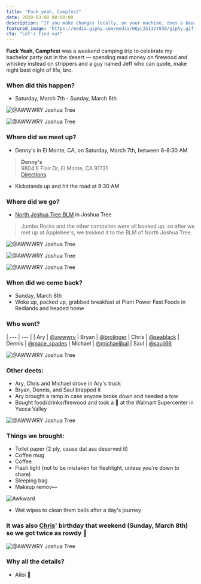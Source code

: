 ```yaml
---
title: "Fuck yeah, Campfest"
date: 2020-03-08 00:00:00
description: "If you make changes locally, on your machine, does a bear really shit in the woods?"
featured_image: 'https://media.giphy.com/media/HQyLIG132Y836/giphy.gif'
cta: "Let's find out"
---
```


**Fuck Yeah, Campfest** was a weekend camping trip to celebrate my bachelor party out in the desert — spending mad money on firewood and whiskey instead on strippers and a guy named Jeff who can quote, make night best night of life, bro.

### When did this happen?
- Saturday, March 7th - Sunday, March 8th

![@AWWWRY Joshua Tree](/images/blog/awwwry-joshua-tree-03-10-2020-01.jpg)

![@AWWWRY Joshua Tree](/images/blog/awwwry-joshua-tree-03-10-2020-02.jpg)

### Where did we meet up?
- Denny's in El Monte, CA, on Saturday, March 7th, between 8-8:30 AM

> **Denny's**  
9804 E Flair Dr, El Monte, CA 91731  
[Directions][url-dennys]

- Kickstands up and hit the road at 9:30 AM

### Where did we go?

- [North Joshua Tree BLM][url-blm] in Joshua Tree

> Jumbo Rocks and the other campsites were all booked up, so after we met up at Applebee's, we trekked it to the BLM of North Joshua Tree.


![@AWWWRY Joshua Tree](/images/blog/awwwry-joshua-tree-03-10-2020-03.jpg)


![@AWWWRY Joshua Tree](/images/blog/awwwry-joshua-tree-03-10-2020-04.jpg)


![@AWWWRY Joshua Tree](/images/blog/awwwry-joshua-tree-03-10-2020-05.jpg)

### When did we come back?
- Sunday, March 8th
- Woke up, packed up, grabbed breakfast at Plant Power Fast Foods in Redlands and headed home

### Who went?

| --- | --- |
| Ary | [@awwwry][url-awwwry]
| Bryan | [@brolinger][url-brolinger]
| Chris | [@seablack][url-seablack]
| Dennis | [@mace_spades][url-mace-spades]
| Michael | [@michaeljbal][url-michaeljbal]
| Saul | [@sauli66][url-sauli66]

![@AWWWRY Joshua Tree](/images/blog/awwwry-joshua-tree-03-10-2020-06.jpg)

### Other deets:
- Ary, Chris and Michael drove in Ary's truck
- Bryan, Dennis, and Saul brapped it
- Ary brought a ramp in case anyone broke down and needed a tow
- Bought food/drinks/firewood and took a 💩 at the Walmart Supercenter in Yucca Valley

![@AWWWRY Joshua Tree](/images/blog/awwwry-joshua-tree-03-10-2020-07.jpg)

### Things we brought:
- Toilet paper (2 ply, cause dat ass deserved it)
- Coffee mug
- Coffee
- Flash light (not to be mistaken for fleshlight, unless you're down to share)
- Sleeping bag
- Makeup remov—

![Awkward](https://media.giphy.com/media/13n7XeyIXEIrbG/giphy.gif)

- Wet wipes to clean them balls after a day's journey

### It was also [Chris][url-seablack]' birthday that weekend (Sunday, March 8th) so we got twice as rowdy 🕺

![@AWWWRY Joshua Tree](/images/blog/awwwry-joshua-tree-03-10-2020-08.jpg)

### Why all the details?
- Alibi 🤫

[url-awwwry]: https://www.instagram.com/awwwry
[url-brolinger]: https://www.instagram.com/brolinger
[url-seablack]: https://www.instagram.com/seablack
[url-mace-spades]: https://www.instagram.com/mace_spades
[url-fernandovtpjr]: https://www.instagram.com/fernandovtpjr
[url-michaeljbal]: https://www.instagram.com/michaeljbal
[url-sauli66]: https://www.instagram.com/sauli66
[url-dennys]: https://goo.gl/maps/i4WHLxTWAgUEc7M5A
[url-blm]: https://www.nps.gov/jotr/planyourvisit/camping-outside-of-the-park.htm
[url-pioneertown]: https://www.visitcalifornia.com/attraction/pioneertown